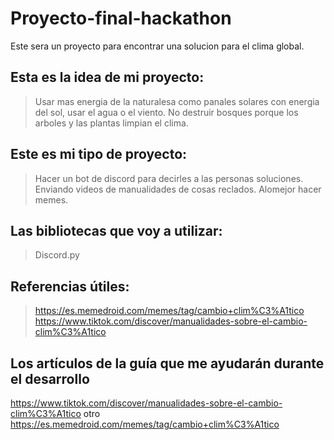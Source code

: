 # Proyecto-final-hackathon
Este sera un proyecto para encontrar una solucion para el clima global.

## Esta es la idea de mi proyecto:
> Usar mas energia de la naturalesa como panales solares con energia del sol, usar el agua o el viento.
> No destruir bosques porque los arboles y las plantas limpian el clima.

## Este es mi tipo de proyecto:
> Hacer un bot de discord para decirles a las personas soluciones.
> Enviando videos de manualidades de cosas reclados.
> Alomejor hacer memes.

## Las bibliotecas que voy a utilizar:
> Discord.py

## Referencias útiles:
> https://es.memedroid.com/memes/tag/cambio+clim%C3%A1tico
> https://www.tiktok.com/discover/manualidades-sobre-el-cambio-clim%C3%A1tico


## Los artículos de la guía que me ayudarán durante el desarrollo
https://www.tiktok.com/discover/manualidades-sobre-el-cambio-clim%C3%A1tico  otro  https://es.memedroid.com/memes/tag/cambio+clim%C3%A1tico
